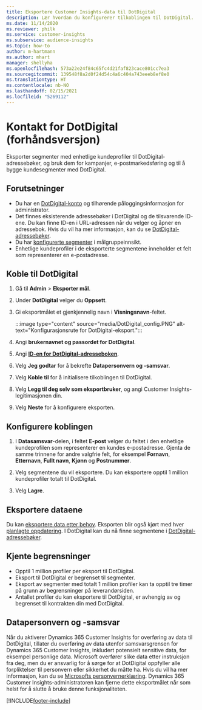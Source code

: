 ```yaml
---
title: Eksportere Customer Insights-data til DotDigital
description: Lær hvordan du konfigurerer tilkoblingen til DotDigital.
ms.date: 11/14/2020
ms.reviewer: philk
ms.service: customer-insights
ms.subservice: audience-insights
ms.topic: how-to
author: m-hartmann
ms.author: mhart
manager: shellyha
ms.openlocfilehash: 573a22e24f84c65fc4d21faf823cace801cc7ea3
ms.sourcegitcommit: 139548f8a2d0f24d54c4a6c404a743eeeb8ef8e0
ms.translationtype: HT
ms.contentlocale: nb-NO
ms.lasthandoff: 02/15/2021
ms.locfileid: "5269112"
---
```

# <a name="connector-for-dotdigital-preview"></a>Kontakt for DotDigital (forhåndsversjon)

Eksporter segmenter med enhetlige kundeprofiler til DotDigital-adressebøker, og bruk dem for kampanjer, e-postmarkedsføring og til å bygge kundesegmenter med DotDigital. 

## <a name="prerequisites"></a>Forutsetninger

-   Du har en [DotDigital-konto](https://dotdigital.com/) og tilhørende påloggingsinformasjon for administrator.
-   Det finnes eksisterende adressebøker i DotDigital og de tilsvarende ID-ene. Du kan finne ID-en i URL-adressen når du velger og åpner en adressebok. Hvis du vil ha mer informasjon, kan du se [DotDigital-adressebøker](https://support.dotdigital.com/hc/articles/212211968-Creating-an-address-book).
-   Du har [konfigurerte segmenter](segments.md) i målgruppeinnsikt.
-   Enhetlige kundeprofiler i de eksporterte segmentene inneholder et felt som representerer en e-postadresse.

## <a name="connect-to-dotdigital"></a>Koble til DotDigital

1. Gå til **Admin** > **Eksporter mål**.

1. Under **DotDigital** velger du **Oppsett**.

1. Gi eksportmålet et gjenkjennelig navn i **Visningsnavn**-feltet.

   :::image type="content" source="media/DotDigital_config.PNG" alt-text="Konfigurasjonsrute for DotDigital-eksport.":::

1. Angi **brukernavnet og passordet for DotDigital**.

1. Angi **[ID-en for DotDigital-adresseboken](https://support.dotdigital.com/hc/articles/212211968-Creating-an-address-book)**.

1. Velg **Jeg godtar** for å bekrefte **Datapersonvern og -samsvar**.

1. Velg **Koble til** for å initialisere tilkoblingen til DotDigital.

1. Velg **Legg til deg selv som eksportbruker**, og angi Customer Insights-legitimasjonen din.

1. Velg **Neste** for å konfigurere eksporten.

## <a name="configure-the-connector"></a>Konfigurere koblingen

1. I **Datasamsvar**-delen, i feltet **E-post** velger du feltet i den enhetlige kundeprofilen som representerer en kundes e-postadresse. Gjenta de samme trinnene for andre valgfrie felt, for eksempel **Fornavn**, **Etternavn**, **Fullt navn**, **Kjønn** og **Postnummer**.

1. Velg segmentene du vil eksportere. Du kan eksportere opptil 1 million kundeprofiler totalt til DotDigital.

1. Velg **Lagre**.

## <a name="export-the-data"></a>Eksportere dataene

Du kan [eksportere data etter behov](export-destinations.md). Eksporten blir også kjørt med hver [planlagte oppdatering](system.md#schedule-tab). I DotDigital kan du nå finne segmentene i [DotDigital-adressebøker](https://support.dotdigital.com/hc/articles/212211968-Creating-an-address-book).

## <a name="known-limitations"></a>Kjente begrensninger

- Opptil 1 million profiler per eksport til DotDigital.
- Eksport til DotDigital er begrenset til segmenter.
- Eksport av segmenter med totalt 1 million profiler kan ta opptil tre timer på grunn av begrensninger på leverandørsiden. 
- Antallet profiler du kan eksportere til DotDigital, er avhengig av og begrenset til kontrakten din med DotDigital.

## <a name="data-privacy-and-compliance"></a>Datapersonvern og -samsvar

Når du aktiverer Dynamics 365 Customer Insights for overføring av data til DotDigital, tillater du overføring av data utenfor samsvarsgrensen for Dynamics 365 Customer Insights, inkludert potensielt sensitive data, for eksempel personlige data. Microsoft overfører slike data etter instruksjon fra deg, men du er ansvarlig for å sørge for at DotDigital oppfyller alle forpliktelser til personvern eller sikkerhet du måtte ha. Hvis du vil ha mer informasjon, kan du se [Microsofts personvernerklæring](https://go.microsoft.com/fwlink/?linkid=396732).
Dynamics 365 Customer Insights-administratoren kan fjerne dette eksportmålet når som helst for å slutte å bruke denne funksjonaliteten.


[!INCLUDE[footer-include](../includes/footer-banner.md)]